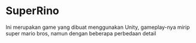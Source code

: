 # SuperRino
Ini merupakan game yang dibuat menggunakan Unity, gameplay-nya mirip super mario bros, namun dengan beberapa perbedaan detail
